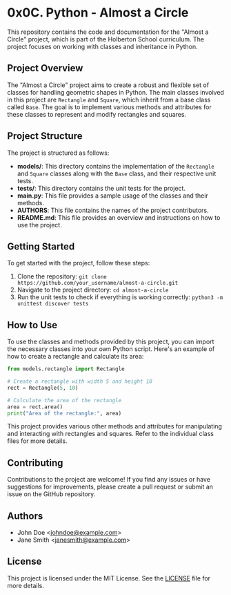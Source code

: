 # 0x0C. Python - Almost a Circle

This repository contains the code and documentation for the "Almost a Circle" project, which is part of the Holberton School curriculum. The project focuses on working with classes and inheritance in Python.

## Project Overview

The "Almost a Circle" project aims to create a robust and flexible set of classes for handling geometric shapes in Python. The main classes involved in this project are `Rectangle` and `Square`, which inherit from a base class called `Base`. The goal is to implement various methods and attributes for these classes to represent and modify rectangles and squares.

## Project Structure

The project is structured as follows:

- **models/**: This directory contains the implementation of the `Rectangle` and `Square` classes along with the `Base` class, and their respective unit tests.
- **tests/**: This directory contains the unit tests for the project.
- **main.py**: This file provides a sample usage of the classes and their methods.
- **AUTHORS**: This file contains the names of the project contributors.
- **README.md**: This file provides an overview and instructions on how to use the project.

## Getting Started

To get started with the project, follow these steps:

1. Clone the repository: `git clone https://github.com/your_username/almost-a-circle.git`
2. Navigate to the project directory: `cd almost-a-circle`
3. Run the unit tests to check if everything is working correctly: `python3 -m unittest discover tests`

## How to Use

To use the classes and methods provided by this project, you can import the necessary classes into your own Python script. Here's an example of how to create a rectangle and calculate its area:

```python
from models.rectangle import Rectangle

# Create a rectangle with width 5 and height 10
rect = Rectangle(5, 10)

# Calculate the area of the rectangle
area = rect.area()
print("Area of the rectangle:", area)
```

This project provides various other methods and attributes for manipulating and interacting with rectangles and squares. Refer to the individual class files for more details.

## Contributing

Contributions to the project are welcome! If you find any issues or have suggestions for improvements, please create a pull request or submit an issue on the GitHub repository.

## Authors

- John Doe \<johndoe@example.com>
- Jane Smith \<janesmith@example.com>

## License

This project is licensed under the MIT License. See the [LICENSE](LICENSE) file for more details.
